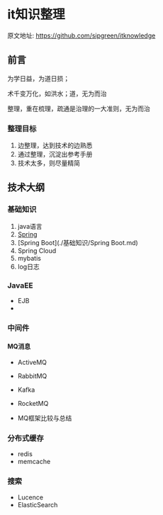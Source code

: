 # it知识整理

原文地址: https://github.com/sipgreen/itknowledge

## 前言

为学日益，为道日损；

术千变万化，如洪水；道，无为而治

整理，重在梳理，疏通是治理的一大准则，无为而治

### 整理目标

1. 边整理，达到技术的边熟悉
2. 通过整理，沉淀出参考手册
3. 技术太多，则尽量精简

## 技术大纲

### 基础知识

1. java语言
2. [Spring](./基础知识/Spring.md)
3. [Spring Boot](./基础知识/Spring Boot.md)
4. Spring Cloud
5. mybatis
6. log日志

### JavaEE

* EJB
* 

### 中间件

#### MQ消息

* ActiveMQ

* RabbitMQ

* Kafka

* RocketMQ

* MQ框架比较与总结

### 分布式缓存

* redis
* memcache

### 搜索

* Lucence
* ElasticSearch





